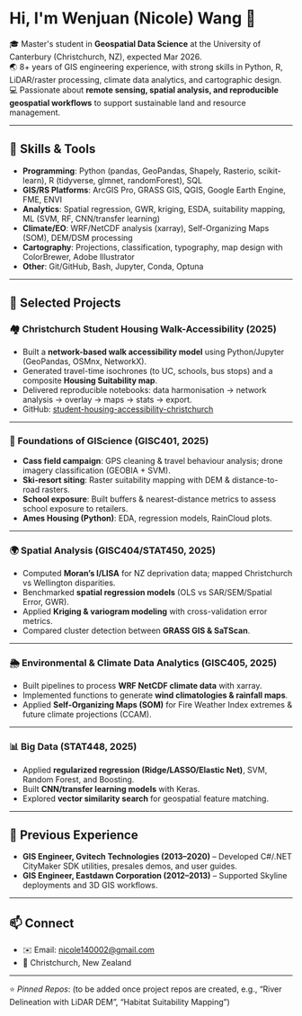 # Hi, I'm Wenjuan (Nicole) Wang 👋

🎓 Master's student in **Geospatial Data Science** at the University of Canterbury (Christchurch, NZ), expected Mar 2026.  
🌏 8+ years of GIS engineering experience, with strong skills in Python, R, LiDAR/raster processing, climate data analytics, and cartographic design.  
💻 Passionate about **remote sensing, spatial analysis, and reproducible geospatial workflows** to support sustainable land and resource management.  

---

## 🔧 Skills & Tools
- **Programming**: Python (pandas, GeoPandas, Shapely, Rasterio, scikit-learn), R (tidyverse, glmnet, randomForest), SQL  
- **GIS/RS Platforms**: ArcGIS Pro, GRASS GIS, QGIS, Google Earth Engine, FME, ENVI  
- **Analytics**: Spatial regression, GWR, kriging, ESDA, suitability mapping, ML (SVM, RF, CNN/transfer learning)  
- **Climate/EO**: WRF/NetCDF analysis (xarray), Self-Organizing Maps (SOM), DEM/DSM processing  
- **Cartography**: Projections, classification, typography, map design with ColorBrewer, Adobe Illustrator  
- **Other**: Git/GitHub, Bash, Jupyter, Conda, Optuna  

---

## 📌 Selected Projects

### 🏘 Christchurch Student Housing Walk-Accessibility (2025)
- Built a **network-based walk accessibility model** using Python/Jupyter (GeoPandas, OSMnx, NetworkX).
- Generated travel-time isochrones (to UC, schools, bus stops) and a composite **Housing Suitability map**.
- Delivered reproducible notebooks: data harmonisation → network analysis → overlay → maps → stats → export.
- GitHub: [student-housing-accessibility-christchurch](https://github.com/nicole140002-wang/student-housing-accessibility-christchurch)

---

### 🌲 Foundations of GIScience (GISC401, 2025)
- **Cass field campaign**: GPS cleaning & travel behaviour analysis; drone imagery classification (GEOBIA + SVM).  
- **Ski-resort siting**: Raster suitability mapping with DEM & distance-to-road rasters.  
- **School exposure**: Built buffers & nearest-distance metrics to assess school exposure to retailers.  
- **Ames Housing (Python)**: EDA, regression models, RainCloud plots.  

---

### 🌍 Spatial Analysis (GISC404/STAT450, 2025)
- Computed **Moran’s I/LISA** for NZ deprivation data; mapped Christchurch vs Wellington disparities.  
- Benchmarked **spatial regression models** (OLS vs SAR/SEM/Spatial Error, GWR).  
- Applied **Kriging & variogram modeling** with cross-validation error metrics.  
- Compared cluster detection between **GRASS GIS & SaTScan**.  

---

### 🌦 Environmental & Climate Data Analytics (GISC405, 2025)
- Built pipelines to process **WRF NetCDF climate data** with xarray.  
- Implemented functions to generate **wind climatologies & rainfall maps**.  
- Applied **Self-Organizing Maps (SOM)** for Fire Weather Index extremes & future climate projections (CCAM).  

---

### 📊 Big Data (STAT448, 2025)
- Applied **regularized regression (Ridge/LASSO/Elastic Net)**, SVM, Random Forest, and Boosting.  
- Built **CNN/transfer learning models** with Keras.  
- Explored **vector similarity search** for geospatial feature matching.  

---

## 💼 Previous Experience
- **GIS Engineer, Gvitech Technologies (2013–2020)** – Developed C#/.NET CityMaker SDK utilities, presales demos, and user guides.  
- **GIS Engineer, Eastdawn Corporation (2012–2013)** – Supported Skyline deployments and 3D GIS workflows.  

---

## 📫 Connect
- ✉️ Email: nicole140002@gmail.com  
- 📍 Christchurch, New Zealand  

---

⭐️ *Pinned Repos*: (to be added once project repos are created, e.g., “River Delineation with LiDAR DEM”, “Habitat Suitability Mapping”)  
